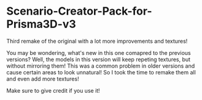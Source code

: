 # Scenario-Creator-Pack-for-Prisma3D-v3
Third remake of the original with a lot more improvements and textures!

You may be wondering, what's new in this one comapred to the previous versions?
Well, the models in this version will keep repeting textures, but without mirroring them!
This was a common problem in older versions and cause certain areas to look unnatural!
So I took the time to remake them all and even add more textures!

Make sure to give credit if you use it!
